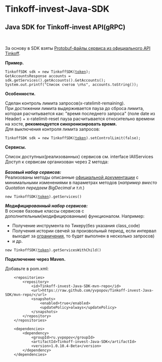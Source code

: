 # Tinkoff-invest-Java-SDK
 <h2><b>Java SDK for Tinkoff-invest API(gRPC)</b></h2><br/>

За основу в SDK взяты <a href="https://github.com/Tinkoff/investAPI/tree/main/src/docs/contracts">Protobuf-файлы сервиса из официального API Tinkoff</a>.<br/>

<b>Пример.</b><br>
<pre><code>TinkoffSDK sdk = new TinkoffSDK(<a href="https://www.tinkoff.ru/invest/settings/">token</a>);
GetAccountsResponse accounts = sdk.getServices().getAccounts().GetAccounts();
System.out.printf("Список счетов \n%s", accounts.toString());</code></pre>
 
<b>Особенности.</b><br/>

Сделан контроль лимита запросов(x-ratelimit-remaining).<br/>
При достижении лимита выдерживается пауза до сброса лимита, которая расчитывается как: "время последнего запроса" (поле date из Header) + x-ratelimit-reset пауза расчитывается относительно времени на хосте, <b>рекомендуется синхронизировать время. </b><br/>
Для выключения контроля лимита запросов: <br/>
<pre><code>TinkoffSDK sdk = new TinkoffSDK(<a href="https://www.tinkoff.ru/invest/settings/">token</a>).setControlLimit(false);</code></pre>

<b>Сервисы.</b><br/>

Список доступных(реализованных) сервисов см. interface IAllServices <br/>
Доступ к сервисам организован через 2 метода: <br/><br/>
<i><b>Базовый набор сервисов:</b></i><br/>
Реализованы методы описанные <a href="https://tinkoff.github.io/investAPI/">официальной документации</a> с минимальными изменениями в параметрах методов (<i>например вместо Quotation передаем BigDecimal и т.п.</i>)
<pre><code>new TinkoffSDK(<a href="https://www.tinkoff.ru/invest/settings/">token</a>).getServices()</code></pre>
<i><b>Модифицированный набор сервисов:</b></i><br/>
В основе базовые классы сервисов с дополнительным(модифицированным) функционалом. Например: <ul><li>Получение инструмента по Тикеру(без указания class_code)</li> <li>Получения истории свечей за произвольный период, если интервал выходит за <a href="https://tinkoff.github.io/investAPI/load_history/">ограничения</a>, то будет выполнен в несколько запросов)</li><li>и др.</li></ul>
<pre><code>new TinkoffSDK(<a href="https://www.tinkoff.ru/invest/settings/">token</a>).getServicesWithChild()</code></pre>

<b>Подключение через Maven.</b><br/>

Добавьте в pom.xml:
<pre><code>    &lt;repositories&gt;
        &lt;repository&gt;
            &lt;id&gt;Tinkoff-invest-Java-SDK-mvn-repo&lt;/id&gt;
            &lt;url&gt;https://raw.github.com/yvpopov/Tinkoff-invest-Java-SDK/mvn-repo/&lt;/url&gt;
            &lt;snapshots&gt;
                &lt;enabled&gt;true&lt;/enabled&gt;
                &lt;updatePolicy&gt;always&lt;/updatePolicy&gt;
            &lt;/snapshots&gt;
        &lt;/repository&gt;
    &lt;/repositories&gt;

    &lt;dependencies&gt;
        &lt;dependency&gt;
            &lt;groupId&gt;ru.yvpopov&lt;/groupId&gt;
            &lt;artifactId&gt;Tinkoff-invest-Java-SDK&lt;/artifactId&gt;
            &lt;version&gt;1.0.10.4-Beta&lt;/version&gt;
        &lt;/dependency&gt;
    &lt;/dependencies&gt;
</code></pre>
